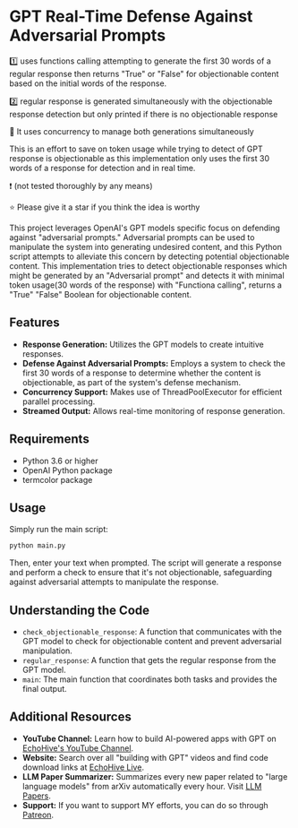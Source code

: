 
# GPT Real-Time Defense Against Adversarial Prompts

1️⃣ uses functions calling  attempting to generate the first 30 words of a  regular response then returns "True" or "False" for objectionable content based on the initial words of the response. 

2️⃣ regular response is generated simultaneously with the objectionable response detection but only printed if there is no objectionable response

 🚀 It uses concurrency to manage both generations simultaneously

This is an effort to save on token usage while trying to detect of GPT response is objectionable as this implementation only uses the first 30 words of a response for detection and in real time. 

❗  (not tested thoroughly by any means)

⭐ Please give it a star if you think the idea is worthy 

This project leverages OpenAI's GPT models specific focus on defending against "adversarial prompts." Adversarial prompts can be used to manipulate the system into generating undesired content, and this Python script attempts to alleviate this concern by detecting potential objectionable content. This implementation tries to detect objectionable responses which might be generated by an "Adversarial prompt" and detects it with minimal token usage(30 words of the response) with "Functiona calling", returns a "True" "False" Boolean for objectionable content.

## Features
- **Response Generation:** Utilizes the GPT models to create intuitive responses.
- **Defense Against Adversarial Prompts:** Employs a system to check the first 30 words of a response to determine whether the content is objectionable, as part of the system's defense mechanism.
- **Concurrency Support:** Makes use of ThreadPoolExecutor for efficient parallel processing.
- **Streamed Output:** Allows real-time monitoring of response generation.

## Requirements
- Python 3.6 or higher
- OpenAI Python package
- termcolor package

## Usage
Simply run the main script:
```bash
python main.py
```
Then, enter your text when prompted. The script will generate a response and perform a check to ensure that it's not objectionable, safeguarding against adversarial attempts to manipulate the response.

## Understanding the Code
- `check_objectionable_response`: A function that communicates with the GPT model to check for objectionable content and prevent adversarial manipulation.
- `regular_response`: A function that gets the regular response from the GPT model.
- `main`: The main function that coordinates both tasks and provides the final output.

## Additional Resources
- **YouTube Channel:** Learn how to build AI-powered apps with GPT on [EchoHive's YouTube Channel](https://www.youtube.com/@echohive).
- **Website:** Search over all "building with GPT" videos and find code download links at [EchoHive Live](https://www.echohive.live/).
- **LLM Paper Summarizer:** Summarizes every new paper related to "large language models" from arXiv automatically every hour. Visit [LLM Papers](https://llmpapers.up.railway.app/).
- **Support:** If you want to support MY efforts, you can do so through [Patreon](https://www.patreon.com/echohive42).

